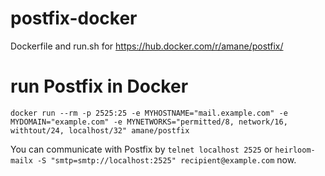 # postfix-docker
Dockerfile and run.sh for https://hub.docker.com/r/amane/postfix/

# run Postfix in Docker
```
docker run --rm -p 2525:25 -e MYHOSTNAME="mail.example.com" -e MYDOMAIN="example.com" -e MYNETWORKS="permitted/8, network/16, withtout/24, localhost/32" amane/postfix
```

You can communicate with Postfix by `telnet localhost 2525` or `heirloom-mailx -S "smtp=smtp://localhost:2525" recipient@example.com` now.
